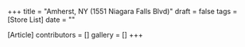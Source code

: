 +++
title = "Amherst, NY (1551 Niagara Falls Blvd)"
draft = false
tags = [Store List]
date = ""

[Article]
contributors = []
gallery = []
+++